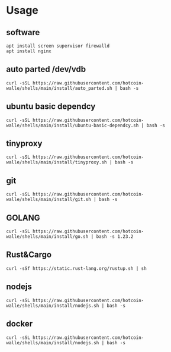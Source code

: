 # Usage

## software
```
apt install screen supervisor firewalld
apt install nginx
```

## auto parted /dev/vdb
```
curl -sSL https://raw.githubusercontent.com/hotcoin-walle/shells/main/install/auto_parted.sh | bash -s 

```


## ubuntu basic dependcy
```
curl -sSL https://raw.githubusercontent.com/hotcoin-walle/shells/main/install/ubuntu-basic-dependcy.sh | bash -s 
```

## tinyproxy
```
curl -sSL https://raw.githubusercontent.com/hotcoin-walle/shells/main/install/tinyproxy.sh | bash -s 
```



## git
``` shell
curl -sSL https://raw.githubusercontent.com/hotcoin-walle/shells/main/install/git.sh | bash -s 
```


## GOLANG
```
curl -sSL https://raw.githubusercontent.com/hotcoin-walle/shells/main/install/go.sh | bash -s 1.23.2

```

## Rust&Cargo
```
curl -sSf https://static.rust-lang.org/rustup.sh | sh
```

## nodejs
```
curl -sSL https://raw.githubusercontent.com/hotcoin-walle/shells/main/install/nodejs.sh | bash -s 
```

## docker
```
curl -sSL https://raw.githubusercontent.com/hotcoin-walle/shells/main/install/nodejs.sh | bash -s 
```
